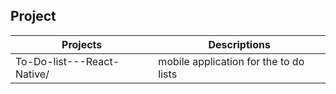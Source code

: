 
## Project

| Projects                   | Descriptions                           |
| -------------------------- | ----------------------                 |
| To-Do-list---React-Native/ | mobile application for the to do lists |





